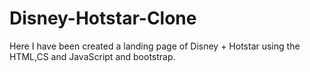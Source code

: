 # Disney-Hotstar-Clone
Here I have been created a landing page of Disney + Hotstar using the HTML,CS and JavaScript and bootstrap.
